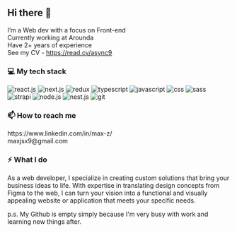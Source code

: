 ## Hi there 👋

I’m a Web dev with a focus on Front-end <br/>
Currently working at Arounda <br/>
Have 2+ years of experience <br/>
See my CV - https://read.cv/async9

### 💻 My tech stack

<div display="flex">
  <img src="https://img.shields.io/badge/react.js-black?style=for-the-badge&logo=react&logoColor=white" alt="react.js"/>
  <img src="https://img.shields.io/badge/next.js-black?style=for-the-badge&logo=next.js&logoColor=white" alt="next.js"/>
  <img src="https://img.shields.io/badge/redux-black?style=for-the-badge&logo=redux&logoColor=white" alt="redux"/>
  <img src="https://img.shields.io/badge/typescript-black?style=for-the-badge&logo=typescript&logoColor=white" alt="typescript"/>
  <img src="https://img.shields.io/badge/javascript-black?style=for-the-badge&logo=javascript&logoColor=white" alt="javascript"/>
  <img src="https://img.shields.io/badge/css-black?style=for-the-badge&logo=css3&logoColor=white" alt="css"/>
  <img src="https://img.shields.io/badge/sass-black?style=for-the-badge&logo=sass&logoColor=white" alt="sass"/>
  <img src="https://img.shields.io/badge/strapi-black?style=for-the-badge&logo=strapi&logoColor=white" alt="strapi"/>
  <img src="https://img.shields.io/badge/node.js-black?style=for-the-badge&logo=node.js&logoColor=white" alt="node.js"/>
  <img src="https://img.shields.io/badge/nest.js-black?style=for-the-badge&logo=nest.js&logoColor=white" alt="nest.js"/>
  <img src="https://img.shields.io/badge/git-black?style=for-the-badge&logo=git&logoColor=white" alt="git"/>
</div>


### 📫 How to reach me

<div>
  https://www.linkedin.com/in/max-z/
  <br />
  maxjsx9@gmail.com
</div>


### ⚡ What I do 

As a web developer, I specialize in creating custom solutions that bring your business ideas to life. With expertise in translating design concepts from Figma to the web, I can turn your vision into a functional and visually appealing website or application that meets your specific needs.

p.s.
My Github is empty simply because I'm very busy with work and learning new things after.

